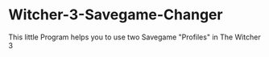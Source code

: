 # Witcher-3-Savegame-Changer
This little Program helps you to use two Savegame "Profiles" in The Witcher 3
